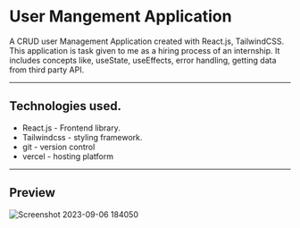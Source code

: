 # User Mangement Application

A CRUD user Management Application created with React.js, TailwindCSS.
This application is task given to me as a hiring process of an internship.
It includes concepts like, useState, useEffects, error handling,
getting data from third party API.

<hr>

## Technologies used.

- React.js - Frontend library.
- Tailwindcss - styling framework.
- git - version control
- vercel - hosting platform

<hr>

## Preview
![Screenshot 2023-09-06 184050](https://github.com/AmolShelke2/user-management/assets/95171638/5eff57e6-d2ac-4b28-85b8-ec0a9122bffc)
